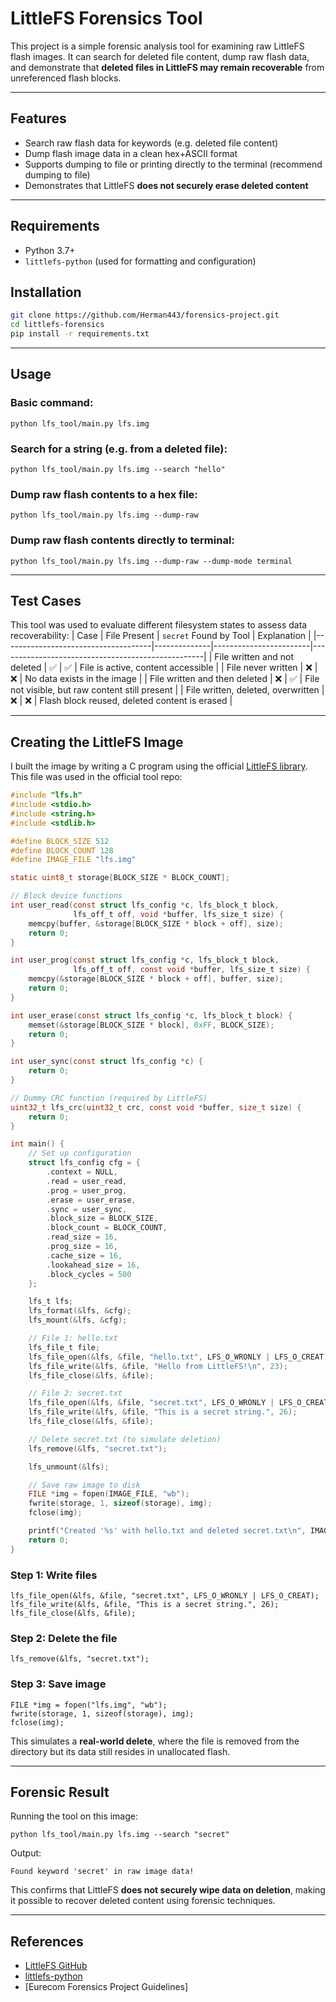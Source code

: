 # LittleFS Forensics Tool

This project is a simple forensic analysis tool for examining raw LittleFS flash images. It can search for deleted file content, dump raw flash data, and demonstrate that **deleted files in LittleFS may remain recoverable** from unreferenced flash blocks.

---

## Features

- Search raw flash data for keywords (e.g. deleted file content)
- Dump flash image data in a clean hex+ASCII format
- Supports dumping to file or printing directly to the terminal (recommend dumping to file)
- Demonstrates that LittleFS **does not securely erase deleted content**

---

## Requirements

- Python 3.7+
- `littlefs-python` (used for formatting and configuration)

## Installation

```bash
git clone https://github.com/Herman443/forensics-project.git
cd littlefs-forensics
pip install -r requirements.txt
```

---

## Usage

### Basic command:

    python lfs_tool/main.py lfs.img

### Search for a string (e.g. from a deleted file):

    python lfs_tool/main.py lfs.img --search "hello"

### Dump raw flash contents to a hex file:

    python lfs_tool/main.py lfs.img --dump-raw

### Dump raw flash contents directly to terminal:

    python lfs_tool/main.py lfs.img --dump-raw --dump-mode terminal

---

## Test Cases

This tool was used to evaluate different filesystem states to assess data recoverability:
| Case | File Present | `secret` Found by Tool | Explanation |
|-------------------------------------|--------------|------------------------|---------------------------------------------------|
| File written and not deleted | ✅ | ✅ | File is active, content accessible |
| File never written | ❌ | ❌ | No data exists in the image |
| File written and then deleted | ❌ | ✅ | File not visible, but raw content still present |
| File written, deleted, overwritten | ❌ | ❌ | Flash block reused, deleted content is erased |

---

## Creating the LittleFS Image

I built the image by writing a C program using the official [LittleFS library](https://github.com/littlefs-project/littlefs). This file was used in the official tool repo:

```c
#include "lfs.h"
#include <stdio.h>
#include <string.h>
#include <stdlib.h>

#define BLOCK_SIZE 512
#define BLOCK_COUNT 128
#define IMAGE_FILE "lfs.img"

static uint8_t storage[BLOCK_SIZE * BLOCK_COUNT];

// Block device functions
int user_read(const struct lfs_config *c, lfs_block_t block,
              lfs_off_t off, void *buffer, lfs_size_t size) {
    memcpy(buffer, &storage[BLOCK_SIZE * block + off], size);
    return 0;
}

int user_prog(const struct lfs_config *c, lfs_block_t block,
              lfs_off_t off, const void *buffer, lfs_size_t size) {
    memcpy(&storage[BLOCK_SIZE * block + off], buffer, size);
    return 0;
}

int user_erase(const struct lfs_config *c, lfs_block_t block) {
    memset(&storage[BLOCK_SIZE * block], 0xFF, BLOCK_SIZE);
    return 0;
}

int user_sync(const struct lfs_config *c) {
    return 0;
}

// Dummy CRC function (required by LittleFS)
uint32_t lfs_crc(uint32_t crc, const void *buffer, size_t size) {
    return 0;
}

int main() {
    // Set up configuration
    struct lfs_config cfg = {
        .context = NULL,
        .read = user_read,
        .prog = user_prog,
        .erase = user_erase,
        .sync = user_sync,
        .block_size = BLOCK_SIZE,
        .block_count = BLOCK_COUNT,
        .read_size = 16,
        .prog_size = 16,
        .cache_size = 16,
        .lookahead_size = 16,
        .block_cycles = 500
    };

    lfs_t lfs;
    lfs_format(&lfs, &cfg);
    lfs_mount(&lfs, &cfg);

    // File 1: hello.txt
    lfs_file_t file;
    lfs_file_open(&lfs, &file, "hello.txt", LFS_O_WRONLY | LFS_O_CREAT);
    lfs_file_write(&lfs, &file, "Hello from LittleFS!\n", 23);
    lfs_file_close(&lfs, &file);

    // File 2: secret.txt
    lfs_file_open(&lfs, &file, "secret.txt", LFS_O_WRONLY | LFS_O_CREAT);
    lfs_file_write(&lfs, &file, "This is a secret string.", 26);
    lfs_file_close(&lfs, &file);

    // Delete secret.txt (to simulate deletion)
    lfs_remove(&lfs, "secret.txt");

    lfs_unmount(&lfs);

    // Save raw image to disk
    FILE *img = fopen(IMAGE_FILE, "wb");
    fwrite(storage, 1, sizeof(storage), img);
    fclose(img);

    printf("Created '%s' with hello.txt and deleted secret.txt\n", IMAGE_FILE);
    return 0;
}


```

### Step 1: Write files

    lfs_file_open(&lfs, &file, "secret.txt", LFS_O_WRONLY | LFS_O_CREAT);
    lfs_file_write(&lfs, &file, "This is a secret string.", 26);
    lfs_file_close(&lfs, &file);

### Step 2: Delete the file

    lfs_remove(&lfs, "secret.txt");

### Step 3: Save image

    FILE *img = fopen("lfs.img", "wb");
    fwrite(storage, 1, sizeof(storage), img);
    fclose(img);

This simulates a **real-world delete**, where the file is removed from the directory but its data still resides in unallocated flash.

---

## Forensic Result

Running the tool on this image:

    python lfs_tool/main.py lfs.img --search "secret"

Output:

    Found keyword 'secret' in raw image data!

This confirms that LittleFS **does not securely wipe data on deletion**, making it possible to recover deleted content using forensic techniques.

---

## References

- [LittleFS GitHub](https://github.com/littlefs-project/littlefs)
- [littlefs-python](https://github.com/littlefs-project/littlefs-python)
- [Eurecom Forensics Project Guidelines]
